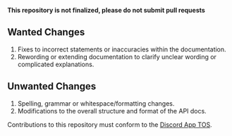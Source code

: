 **This repository is not finalized, please do not submit pull requests**

## Wanted Changes

1. Fixes to incorrect statements or inaccuracies within the documentation.
2. Rewording or extending documentation to clarify unclear wording or complicated explanations.

## Unwanted Changes

1. Spelling, grammar or whitespace/formatting changes.
2. Modifications to the overall structure and format of the API docs.

Contributions to this repository must conform to the [Discord App TOS](https://discordapp.com/tos).